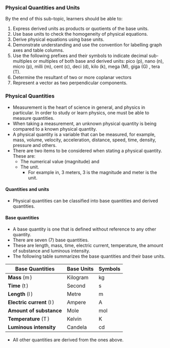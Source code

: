 ### Physical Quantities and Units

By the end of this sub-topic, learners should be able to:

1. Express derived units as products or quotients of the base units.
2. Use base units to check the homogeneity of physical equations.
3. Derive physical equations using base units.
4. Demonstrate understanding and use the convention for labelling graph axes and table columns.
5. Use the following prefixes and their symbols to indicate decimal sub-multiples or multiples of both base and derived units: pico (p), nano (n), micro (p), milli (m), cent (c), deci (d), kilo (k), mega (M), giga (G) , tera (T).
6. Determine the resultant of two or more coplanar vectors
7. Represent a vector as two perpendicular components.

### Physical Quantities

* Measurement is the heart of science in general, and physics in particular. In order to study or learn physics, one must be able to measure quantities.
* When taking a measurement, an unknown physical quantity is being compared to a known physical quantity.
* A physical quantity is a variable that can be measured, for example, mass, volume, velocity, acceleration, distance, speed, time, density, pressure and others.
* There are two items to be considered when stating a physical quantity. These are:
    - The numerical value (magnitude) and
    - The unit.
        * For example in, 3 meters, 3 is the magnitude and meter is the unit.

#### Quantities and units

* Physical quantities can be classified into base quantities and derived quantities.

#### Base quantities

* A base quantity is one that is defined without reference to any other quantity.
* There are seven (7) base quantities.
* These are length, mass, time, electric current, temperature, the amount of substance and luminous intensity.
* The following table summarizes the base quantities and their base units.

| Base Quantities      | Base Units | Symbols |
|----------------------|------------|---------|
| **Mass** ($\operatorname{m}$)          | Kilogram   | kg      |
| **Time** ($\operatorname{t}$)           | Second     | s       |
| **Length** ($\operatorname{l}$)         | Metre      | m       |
| **Electric current** ($\operatorname{I}$)| Ampere     | A       |
| **Amount of substance**            | Mole       | mol     |
| **Temperature** ($\operatorname{T}$)    | Kelvin     | K       |
| **Luminous intensity**              | Candela    | cd      |

* All other quantities are derived from the ones above.
